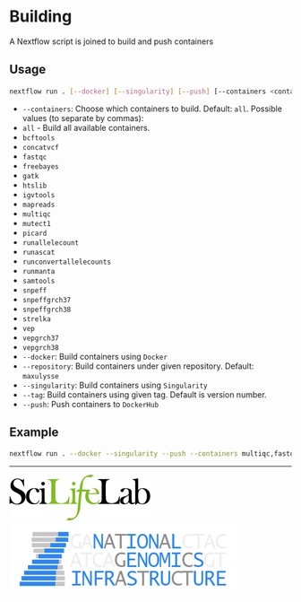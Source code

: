 # Building

A Nextflow script is joined to build and push containers

## Usage

```bash
nextflow run . [--docker] [--singularity] [--push] [--containers <container1[,container2..]>] [--repository <repository>] [--tag tag]
```

- `--containers`: Choose which containers to build. Default: `all`. Possible values (to separate by commas):
 - `all` -  Build all available containers.
 - `bcftools`
 - `concatvcf`
 - `fastqc`
 - `freebayes`
 - `gatk`
 - `htslib`
 - `igvtools`
 - `mapreads`
 - `multiqc`
 - `mutect1`
 - `picard`
 - `runallelecount`
 - `runascat`
 - `runconvertallelecounts`
 - `runmanta`
 - `samtools`
 - `snpeff`
 - `snpeffgrch37`
 - `snpeffgrch38`
 - `strelka`
 - `vep`
 - `vepgrch37`
 - `vepgrch38`
- `--docker`: Build containers using `Docker`
- `--repository`: Build containers under given repository. Default: `maxulysse`
- `--singularity`: Build containers using `Singularity`
- `--tag`: Build containers using given tag. Default is version number.
- `--push`: Push containers to `DockerHub`

## Example

```bash
nextflow run . --docker --singularity --push --containers multiqc,fastqc
```

---
[![](images/SciLifeLab_logo.png "SciLifeLab")][scilifelab-link] [![](images/NGI-final-small.png "NGI")][ngi-link]

[ngi-link]: https://ngisweden.scilifelab.se/
[scilifelab-link]: http://www.scilifelab.se/
